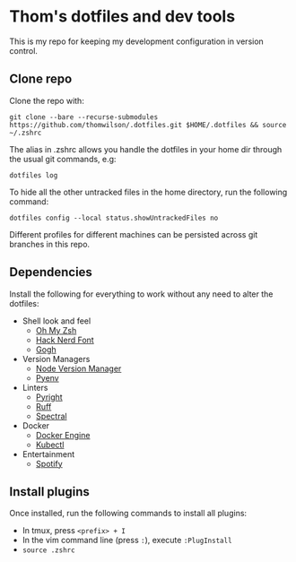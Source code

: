 # Thom's dotfiles and dev tools

This is my repo for keeping my development configuration in version control.

## Clone repo

Clone the repo with:

`git clone --bare --recurse-submodules https://github.com/thomwilson/.dotfiles.git $HOME/.dotfiles && source ~/.zshrc`

The alias in .zshrc allows you handle the dotfiles in your home dir through the usual git commands, e.g:

`dotfiles log`

To hide all the other untracked files in the home directory, run the following command:

`dotfiles config --local status.showUntrackedFiles no`

Different profiles for different machines can be persisted across git branches in this repo.

## Dependencies

Install the following for everything to work without any need to alter the dotfiles:

- Shell look and feel
    - [Oh My Zsh](https://github.com/ohmyzsh/ohmyzsh)
    - [Hack Nerd Font](https://github.com/ryanoasis/nerd-fonts/tree/master/patched-fonts/Hack)
    - [Gogh](https://github.com/Gogh-Co/Gogh)
- Version Managers
    - [Node Version Manager](https://github.com/nvm-sh/nvm)
    - [Pyenv](https://github.com/pyenv/pyenv)
- Linters
    - [Pyright](https://github.com/microsoft/pyright)
    - [Ruff](https://docs.astral.sh/ruff/installation/)
    - [Spectral](https://github.com/stoplightio/spectral)
- Docker
    - [Docker Engine](https://docs.docker.com/engine/install/debian/#install-using-the-repository)
    - [Kubectl](https://github.com/kubernetes/kubectl)
- Entertainment
    - [Spotify](https://www.spotify.com/de-en/download/linux)

## Install plugins

Once installed, run the following commands to install all plugins:

- In tmux, press `<prefix> + I`
- In the vim command line (press `:`), execute `:PlugInstall`
- `source .zshrc`
